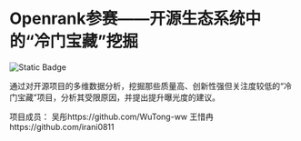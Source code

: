 # Openrank参赛——开源生态系统中的“冷门宝藏”挖掘

![Static Badge](https://img.shields.io/badge/Data-OpenDigger-blue)

通过对开源项目的多维数据分析，挖掘那些质量高、创新性强但关注度较低的“冷门宝藏”项目，分析其受限原因，并提出提升曝光度的建议。

项目成员：
吴彤https://github.com/WuTong-ww
王惜冉https://github.com/irani0811
